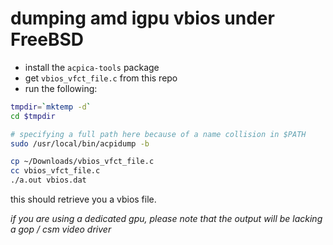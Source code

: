# dumping amd igpu vbios under FreeBSD

- install the `acpica-tools` package
- get `vbios_vfct_file.c` from this repo
- run the following:
```sh
tmpdir=`mktemp -d`
cd $tmpdir

# specifying a full path here because of a name collision in $PATH
sudo /usr/local/bin/acpidump -b

cp ~/Downloads/vbios_vfct_file.c
cc vbios_vfct_file.c
./a.out vbios.dat
```

this should retrieve you a vbios file.

*if you are using a dedicated gpu, please note that
the output will be lacking a gop / csm video driver*
